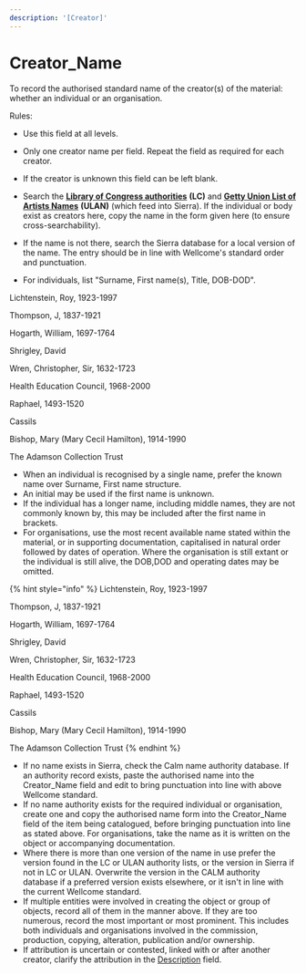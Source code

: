 ```yaml
---
description: '[Creator]'
---
```


# Creator\_Name

To record the authorised standard name of the creator(s) of the material: whether an individual or an organisation.

Rules:

* Use this field at all levels.
* Only one creator name per field. Repeat the field as required for each creator.
* If the creator is unknown this field can be left blank.
* Search the [**Library of Congress authorities**](https://authorities.loc.gov) **(LC)** and [**Getty Union List of Artists Names**](http://www.getty.edu/research/tools/vocabularies/ulan/) **(ULAN)** (which feed into Sierra). If the individual or body exist as creators here, copy the name in the form given here (to ensure cross-searchability).
* If the name is not there, search the Sierra database for a local version of the name. The entry should be in line with Wellcome's standard order and punctuation.&#x20;



* For individuals, list "Surname, First name(s), Title, DOB-DOD".

&#x20;Lichtenstein, Roy, 1923-1997

Thompson, J, 1837-1921

Hogarth, William, 1697-1764

Shrigley, David

Wren, Christopher, Sir, 1632-1723

Health Education Council, 1968-2000

Raphael, 1493-1520

Cassils

Bishop, Mary (Mary Cecil Hamilton), 1914-1990

The Adamson Collection Trust

* When an individual is recognised by a single name, prefer the known name over Surname, First name structure.&#x20;
* An initial may be used if the first name is unknown.&#x20;
* If the individual has a longer name, including middle names, they are not commonly known by, this may be included after the first name in brackets.&#x20;
* For organisations, use the most recent available name stated within the material, or in supporting documentation, capitalised in natural order followed by dates of operation. Where the organisation is still extant or the individual is still alive, the DOB,DOD and operating dates may be omitted.    &#x20;

{% hint style="info" %}
Lichtenstein, Roy, 1923-1997

Thompson, J, 1837-1921

Hogarth, William, 1697-1764

Shrigley, David

Wren, Christopher, Sir, 1632-1723

Health Education Council, 1968-2000

Raphael, 1493-1520

Cassils

Bishop, Mary (Mary Cecil Hamilton), 1914-1990

The Adamson Collection Trust
{% endhint %}

* If no name exists in Sierra, check the Calm name authority database. If an authority record exists, paste the authorised name into the Creator\_Name field and edit to bring punctuation into line with above Wellcome standard.&#x20;
* If no name authority exists for the required individual or organisation, create one and copy the authorised name form into the Creator\_Name field of the item being catalogued, before bringing punctuation into line as stated above. For organisations, take the name as it is written on the object or accompanying documentation.&#x20;
* Where there is more than one version of the name in use prefer the version found in the LC or ULAN authority lists, or the version in Sierra if not in LC or ULAN. Overwrite the version in the CALM authority database if a preferred version exists elsewhere, or it isn't in line with the current Wellcome standard.
* If multiple entities were involved in creating the object or group of objects, record all of them in the manner above. If they are too numerous, record the most important or most prominent. This includes both individuals and organisations involved in the commission, production, copying, alteration, publication and/or ownership.
* If attribution is uncertain or contested, linked with or after another creator, clarify the attribution in the [Description](../content/description.md) field.
